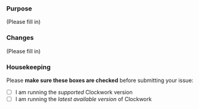 ### Purpose
(Please fill in)

### Changes
(Please fill in)

### Housekeeping
Please **make sure these boxes are checked** before submitting your issue:
- [ ] I am running the *supported* Clockwork version
- [ ] I am running the *latest available version* of Clockwork
